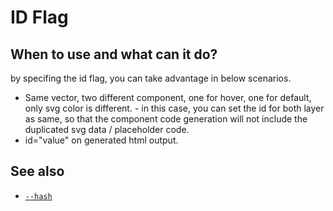 # ID Flag

## When to use and what can it do?

by specifing the id flag, you can take advantage in below scenarios.

- Same vector, two different component, one for hover, one for default, only svg color is different. - in this case, you can set the id for both layer as same, so that the component code generation will not include the duplicated svg data / placeholder code.
- id="value" on generated html output.

<!-- TODO: provide more realworld usecase -->

## See also

- [`--hash`](../--hash/README.md)
